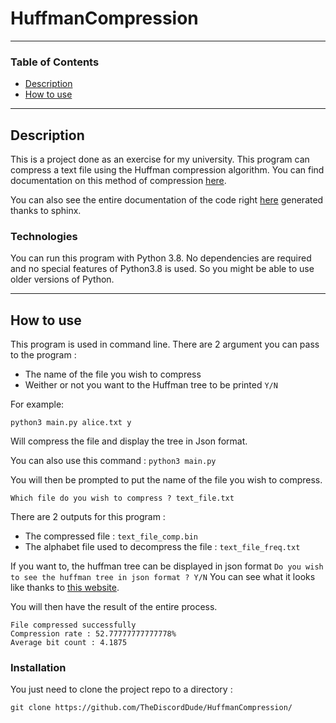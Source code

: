 # HuffmanCompression

--- 

### Table of Contents 

- [Description](#description)
- [How to use](#how-to-use)

---
## Description 

This is a project done as an exercise for my university. This program can compress a text file using the Huffman compression algorithm. 
You can find documentation on this method of compression [here](https://www.ic.tu-berlin.de/fileadmin/fg121/Source-Coding_WS12/selected-readings/10_04051119.pdf).

You can also see the entire documentation of the code right [here](https://thediscorddude.github.io/HuffmanCompression/) generated thanks to sphinx.

### Technologies

You can run this program with Python 3.8.
No dependencies are required and no special features of Python3.8 is used.
So you might be able to use older versions of Python. 

---
## How to use

This program is used in  command line.
There are 2 argument you can pass to the program : 
- The name of the file you wish to compress
- Weither or not you want to the Huffman tree to be printed `Y/N`

For example: 
```
python3 main.py alice.txt y
```
Will compress the file and display the tree in Json format.

You can also use this command : 
`python3 main.py`

You will then be prompted to put the name of the file you wish to compress.
```
Which file do you wish to compress ? text_file.txt
```
There are 2 outputs for this program : 
- The compressed file : `text_file_comp.bin`
- The alphabet file used to decompress the file : `text_file_freq.txt` 

If you want to, the huffman tree can be displayed in json format
`Do you wish to see the huffman tree in json format ? Y/N`
You can see what it looks like thanks to [this website](https://jsonvisio.com/editor).

You will then have the result of the entire process.
```
File compressed successfully
Compression rate : 52.77777777777778%
Average bit count : 4.1875
```

### Installation

You just need to clone the project repo to a directory : 

`git clone https://github.com/TheDiscordDude/HuffmanCompression/`
